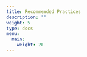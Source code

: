```yaml
---
title: Recommended Practices
description: ""
weight: 5
type: docs
menu:
  main:
    weight: 20
---
```

